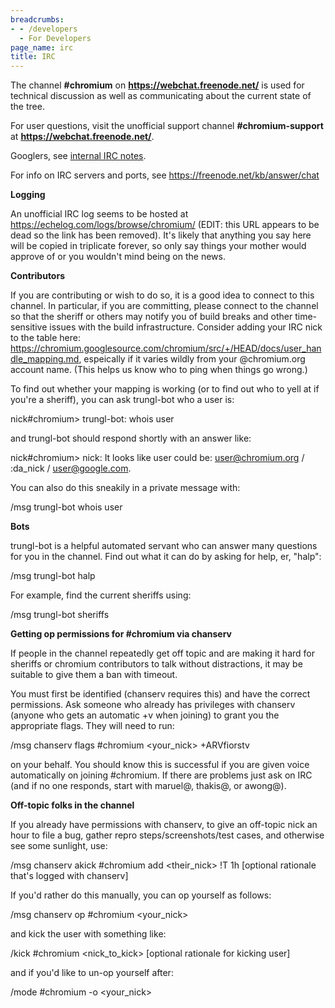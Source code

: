 ```yaml
---
breadcrumbs:
- - /developers
  - For Developers
page_name: irc
title: IRC
---
```


The channel **#chromium** on **https://webchat.freenode.net/** is used for
technical discussion as well as communicating about the current state of the
tree.

For user questions, visit the unofficial support channel **#chromium-support**
at **https://webchat.freenode.net/**.

Googlers, see [internal IRC
notes](https://wiki.corp.google.com/twiki/bin/view/Main/ChromeIRC).

For info on IRC servers and ports, see <https://freenode.net/kb/answer/chat>

**Logging**

An unofficial IRC log seems to be hosted at
https://echelog.com/logs/browse/chromium/ (EDIT: this URL appears to be dead so
the link has been removed). It's likely that anything you say here will be
copied in triplicate forever, so only say things your mother would approve of or
you wouldn't mind being on the news.

**Contributors**

If you are contributing or wish to do so, it is a good idea to connect to this
channel. In particular, if you are committing, please connect to the channel so
that the sheriff or others may notify you of build breaks and other
time-sensitive issues with the build infrastructure. Consider adding your IRC
nick to the table here:
<https://chromium.googlesource.com/chromium/src/+/HEAD/docs/user_handle_mapping.md>,
espeically if it varies wildly from your @chromium.org account name. (This helps
us know who to ping when things go wrong.)

To find out whether your mapping is working (or to find out who to yell at if
you're a sheriff), you can ask trungl-bot who a user is:

nick#chromium&gt; trungl-bot: whois user

and trungl-bot should respond shortly with an answer like:

nick#chromium&gt; nick: It looks like user could be: user@chromium.org /
:da_nick / user@google.com.

You can also do this sneakily in a private message with:

/msg trungl-bot whois user

**Bots**

trungl-bot is a helpful automated servant who can answer many questions for you
in the channel. Find out what it can do by asking for help, er, "halp":

/msg trungl-bot halp

For example, find the current sheriffs using:

/msg trungl-bot sheriffs

**Getting op permissions for #chromium via chanserv**

If people in the channel repeatedly get off topic and are making it hard for
sheriffs or chromium contributors to talk without distractions, it may be
suitable to give them a ban with timeout.

You must first be identified (chanserv requires this) and have the correct
permissions. Ask someone who already has privileges with chanserv (anyone who
gets an automatic +v when joining) to grant you the appropriate flags. They will
need to run:

/msg chanserv flags #chromium &lt;your_nick&gt; +ARVfiorstv

on your behalf. You should know this is successful if you are given voice
automatically on joining #chromium. If there are problems just ask on IRC (and
if no one responds, start with maruel@, thakis@, or awong@).

**Off-topic folks in the channel**

If you already have permissions with chanserv, to give an off-topic nick an hour
to file a bug, gather repro steps/screenshots/test cases, and otherwise see some
sunlight, use:

/msg chanserv akick #chromium add &lt;their_nick&gt; !T 1h \[optional rationale
that's logged with chanserv\]

If you'd rather do this manually, you can op yourself as follows:

/msg chanserv op #chromium &lt;your_nick&gt;

and kick the user with something like:

/kick #chromium &lt;nick_to_kick&gt; \[optional rationale for kicking user\]

and if you'd like to un-op yourself after:

/mode #chromium -o &lt;your_nick&gt;